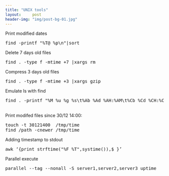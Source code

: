 ```yaml
---
title: "UNIX tools"
layout:     post
header-img: "img/post-bg-01.jpg"
---
```

<p>
Print modified dates <pre>find -printf "%T@ %p\n"|sort</pre>
Delete 7 days old files <pre>find . -type f -mtime +7 |xargs rm</pre>
Compress 3 days old files <pre>find . -type f -mtime +3 |xargs gzip</pre>
Emulate ls with find <pre>find . -printf "%M %u %g %s\t%Ab %Ad %AH:%AM\t%Cb %Cd %CH:%CM\t%P\n"</pre><br />
Print modifed files since 30/12 14:00: <pre>touch -t 30121400  /tmp/time
find /path -cnewer /tmp/time</pre>
Adding timestamp to stdout <pre>awk &lsquo;{print strftime("%F %T",systime()),$_}&rsquo;</pre>
Parallel execute <pre>parallel --tag --nonall -S server1,server2,server3 uptime</pre>
